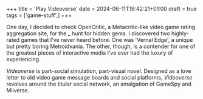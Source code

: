 +++
title = 'Play Videoverse'
date = 2024-06-11T19:42:21+01:00
draft = true
tags = ['game-stuff',]
+++

One day, I decided to check OpenCritic, a Metacritic-like video game rating aggregation site, for the _ hunt for hidden gems. I discovered two highly-rated games that I've never heard before. One was 'Vernal Edge', a unique but pretty boring Metroidvania. The other, though, is a contender for one of the greatest pieces of interactive media I've ever had the luxury of experiencing.

*Videoverse* is part-social simulation, part-visual novel. Designed as a love letter to old video game message boards and social platforms, *Videoverse* revolves around the titular social network, an amalgation of GameSpy and Miiverse.